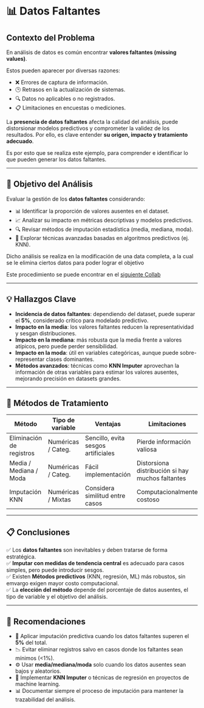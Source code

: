 # 📊 Datos Faltantes

## Contexto del Problema
En análisis de datos es común encontrar **valores faltantes (missing values)**.  

Estos pueden aparecer por diversas razones:

- ❌ Errores de captura de información.
- 🕒 Retrasos en la actualización de sistemas.
- 🔍 Datos no aplicables o no registrados.
- 📋 Limitaciones en encuestas o mediciones.  

La **presencia de datos faltantes** afecta la calidad del análisis, puede distorsionar modelos predictivos y comprometer la validez de los resultados. Por ello, es clave entender **su origen, impacto y tratamiento adecuado**.

Es por esto que se realiza este ejemplo, para comprender e identificar lo que pueden generar los datos faltantes.

---

## 🎯 Objetivo del Análisis
Evaluar la gestión de los **datos faltantes** considerando:

- 📊 Identificar la proporción de valores ausentes en el dataset.
- 📈 Analizar su impacto en métricas descriptivas y modelos predictivos.
- 🔍 Revisar métodos de imputación estadística (media, mediana, moda).
- 🤖 Explorar técnicas avanzadas basadas en algoritmos predictivos (ej. KNN).

Dicho análisis se realiza en la modificación de una data completa, a la cual se le elimina ciertos datos para poder lograr el objetivo

Este procedimiento se puede encontrar en el [siguiente Collab](https://colab.research.google.com/drive/1hSh3hYJDZ3gYiVDcU23w-LVVN-oMBv6i?usp=sharing)

---

## 💡 Hallazgos Clave
- **Incidencia de datos faltantes**: dependiendo del dataset, puede superar el **5%**, considerado crítico para modelado predictivo.  
- **Impacto en la media**: los valores faltantes reducen la representatividad y sesgan distribuciones.  
- **Impacto en la mediana**: más robusta que la media frente a valores atípicos, pero puede perder sensibilidad.  
- **Impacto en la moda**: útil en variables categóricas, aunque puede sobre-representar clases dominantes.  
- **Métodos avanzados**: técnicas como **KNN Imputer** aprovechan la información de otras variables para estimar los valores ausentes, mejorando precisión en datasets grandes.  

---

## 📌 Métodos de Tratamiento

| Método                  | Tipo de variable      | Ventajas                          | Limitaciones |
|--------------------------|----------------------|-----------------------------------|--------------|
| Eliminación de registros | Numéricas / Categ.   | Sencillo, evita sesgos artificiales | Pierde información valiosa |
| Media / Mediana / Moda   | Numéricas / Categ.   | Fácil implementación              | Distorsiona distribución si hay muchos faltantes |
| Imputación KNN           | Numéricas / Mixtas   | Considera similitud entre casos   | Computacionalmente costoso |

---

## 📋 Conclusiones
✅ Los **datos faltantes** son inevitables y deben tratarse de forma estratégica.  
✅ **Imputar con medidas de tendencia central** es adecuado para casos simples, pero puede introducir sesgos.  
✅ Existen **Métodos predictivos** (KNN, regresión, ML) más robustos, sin emvargo exigen mayor costo computacional.  
✅ La **elección del método** depende del porcentaje de datos ausentes, el tipo de variable y el objetivo del análisis.  

---

## 🔑 Recomendaciones
- 🚀 Aplicar imputación predictiva cuando los datos faltantes superen el **5%** del total.  
- 📉 Evitar eliminar registros salvo en casos donde los faltantes sean mínimos (<1%).  
- ⚙️ Usar **media/mediana/moda** solo cuando los datos ausentes sean bajos y aleatorios.  
- 🧩 Implementar **KNN Imputer** o técnicas de regresión en proyectos de machine learning.  
- 📊 Documentar siempre el proceso de imputación para mantener la trazabilidad del análisis. 

